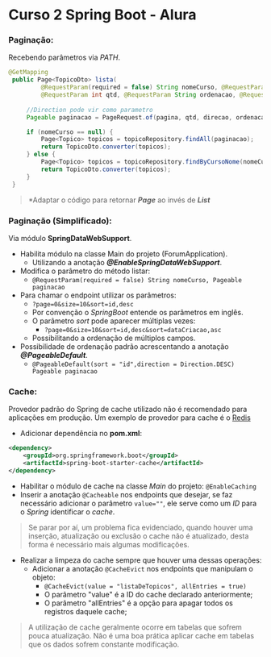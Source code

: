 
# Curso 2 Spring Boot - Alura

### Paginação:
Recebendo parâmetros via *PATH*.

   ````java
@GetMapping
	public Page<TopicoDto> lista(
			@RequestParam(required = false) String nomeCurso, @RequestParam int pagina,
			@RequestParam int qtd, @RequestParam String ordenacao, @RequestParam Direction direcao) {
		
		//Direction pode vir como parametro
		Pageable paginacao = PageRequest.of(pagina, qtd, direcao, ordenacao);

		if (nomeCurso == null) {
			Page<Topico> topicos = topicoRepository.findAll(paginacao);
			return TopicoDto.converter(topicos);
		} else {
			Page<Topico> topicos = topicoRepository.findByCursoNome(nomeCurso, paginacao);
			return TopicoDto.converter(topicos);
		}
	}
````
> *Adaptar o código para retornar ***Page*** ao invés de ***List***

### Paginação (Simplificado):
Via módulo **SpringDataWebSupport**.

 * Habilita módulo na classe Main do projeto (ForumApplication).
	 * Utilizando a anotação ***@EnableSpringDataWebSupport***.
 * Modifica o parâmetro do método listar:
    * `@RequestParam(required = false) String nomeCurso, Pageable paginacao`
 * Para chamar o endpoint utilizar os parâmetros:
	* `?page=0&size=10&sort=id,desc`
	* Por convenção o *SpringBoot* entende os parâmetros em inglês.
	* O parâmetro *sort* pode aparecer múltiplas vezes:
		* `?page=0&size=10&sort=id,desc&sort=dataCriacao,asc`
	* Possibilitando a ordenação de múltiplos campos.
 * Possibilidade de ordenação padrão acrescentando a anotação ***@PageableDefault***.
	* `@PageableDefault(sort = "id",direction = Direction.DESC) Pageable paginacao`

### Cache:
Provedor padrão do Spring de cache utilizado não é recomendado para aplicações em produção. Um exemplo de provedor para cache é o [Redis](https://redis.io/)

* Adicionar dependência no **pom.xml**:
````xml
<dependency>
	<groupId>org.springframework.boot</groupId>
	<artifactId>spring-boot-starter-cache</artifactId>
</dependency>
````
* Habilitar o módulo de cache na classe *Main* do projeto:  `@EnableCaching`
* Inserir a anotação `@Cacheable` nos endpoints que desejar, se faz necessário adicionar o parâmetro `value=""`, ele serve como um *ID* para o *Spring* identificar o *cache*.

> Se parar por aí, um problema fica evidenciado, quando houver uma
> inserção, atualização ou exclusão o cache não é atualizado, desta
> forma é necessário mais algumas modificações.

 * Realizar a limpeza do cache sempre que houver uma dessas operações:
	 * Adicionar a anotação `@CacheEvict` nos endpoints que manipulam o objeto:
		 * `@CacheEvict(value = "listaDeTopicos", allEntries = true)`
		 * O parâmetro "value" é a ID do cache declarado anteriormente;
		 * O parâmetro "allEntries" é a opção para apagar todos os registros daquele cache;

> A utilização de cache geralmente ocorre em tabelas que sofrem pouca atualização. Não é uma boa prática aplicar cache em tabelas que os dados sofrem constante modificação.
